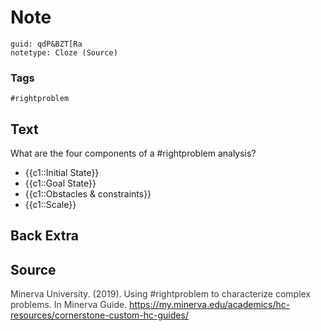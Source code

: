 # Note
```
guid: qdP&BZT[Ra
notetype: Cloze (Source)
```

### Tags
```
#rightproblem
```

## Text
What are the four components of a #rightproblem analysis?
<ul><li>{{c1::Initial State}}</li><li>{{c1::Goal State}}</li><li>{{c1::Obstacles & constraints}}</li><li>{{c1::Scale}}</li></ul>

## Back Extra


## Source
<span style="color: rgb(60, 55, 50); background-color: rgb(255, 255, 255);">Minerva University. (2019). Using #rightproblem to characterize complex problems. In Minerva Guide. </span><a href="https://my.minerva.edu/academics/hc-resources/cornerstone-custom-hc-guides/">https://my.minerva.edu/academics/hc-resources/cornerstone-custom-hc-guides/</a>

